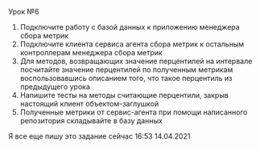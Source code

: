 Урок №6

1. Подключите работу с базой данных к приложению менеджера сбора метрик
2. Подключите клиента сервиса агента сбора метрик к остальным контроллерам менеджера сбора метрик
3. Для методов, возвращающих значение перцентилей на интервале посчитайте значение перцентилей по полученным метрикам воспользовавшись описанием того, что такое перцентиль из предыдущего урока
4. Напишите тесты на методы считающие перцентили, закрыв настоящий клиент объектом-заглушкой
5. Полученные метрики от сервис-агента при помощи написанного репозитория складывайте в базу данных


Я все еще пишу это задание сейчас 16:53 14.04.2021